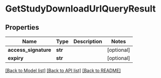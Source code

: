 # GetStudyDownloadUrlQueryResult

## Properties
Name | Type | Description | Notes
------------ | ------------- | ------------- | -------------
**access_signature** | **str** |  | [optional] 
**expiry** | **str** |  | [optional] 

[[Back to Model list]](../README.md#documentation-for-models) [[Back to API list]](../README.md#documentation-for-api-endpoints) [[Back to README]](../README.md)


